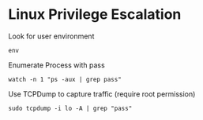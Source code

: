 # Linux Privilege Escalation

Look for user environment

```
env
```

Enumerate Process with pass

```
watch -n 1 "ps -aux | grep pass"
```

Use TCPDump to capture traffic (require root permission)

```
sudo tcpdump -i lo -A | grep "pass"
```
